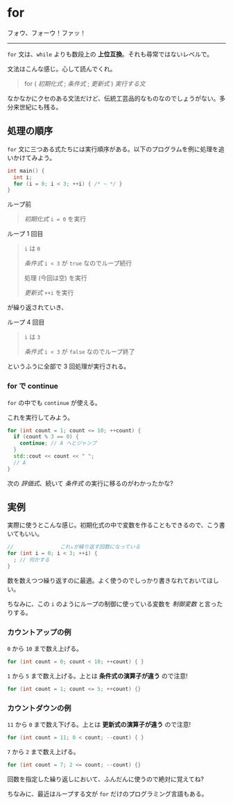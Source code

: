 # for

フォウ、フォーウ！ファッ！

---

`for` 文は、`while` よりも数段上の **上位互換**。それも尋常ではないレベルで。

文法はこんな感じ。心して読んでくれ。

> for ( *初期化式* ; *条件式* ; *更新式* ) *実行する文*

なかなかにクセのある文法だけど、伝統工芸品的なものなのでしょうがない。多分来世紀にも残る。


## 処理の順序

`for` 文に三つある式たちには実行順序がある。以下のプログラムを例に処理を追いかけてみよう。

```cpp
int main() {
  int i;
  for (i = 0; i < 3; ++i) { /* ~ */ }
}
```

ループ前

> *初期化式* `i = 0` を実行

ループ 1 回目

> `i` は `0`
>
> *条件式* `i < 3` が `true` なのでループ続行
>
> 処理 (今回は空) を実行
>
> *更新式* `++i` を実行

が繰り返されていき、

ループ 4 回目

> `i` は `3`
>
> *条件式* `i < 3` が `false` なのでループ終了

というふうに全部で 3 回処理が実行される。


### for で continue

`for` の中でも `continue` が使える。

これを実行してみよう。

```cpp
for (int count = 1; count <= 10; ++count) {
  if (count % 3 == 0) {
    continue; // A へとジャンプ
  }
  std::cout << count << " ";
  // A
}
```

次の *評価式*、続いて *条件式* の実行に移るのがわかったかな?


## 実例

実際に使うとこんな感じ。初期化式の中で変数を作ることもできるので、こう書いてもいい。

```cpp
//               これ↓が繰り返す回数になっている
for (int i = 0; i < 3; ++i) {
  ; // 何かする
}
```

数を数えつつ繰り返すのに最適。よく使うのでしっかり書きなれておいてほしい。

ちなみに、この `i` のようにループの制御に使っている変数を *制御変数* と言ったりする。


### カウントアップの例

`0` から `10` まで数え上げる。

```cpp
for (int count = 0; count < 10; ++count) { }
```

`1` から `5` まで数え上げる。上とは **条件式の演算子が違う** ので注意!

```cpp
for (int count = 1; count <= 5; ++count) {}
```


### カウントダウンの例

`11` から `0` まで数え下げる。上とは **更新式の演算子が違う** ので注意!

```cpp
for (int count = 11; 0 < count; --count) { }
```

`7` から `2` まで数え上げる。

```cpp
for (int count = 7; 2 <= count; --count) {}
```

回数を指定した繰り返しにおいて、ふんだんに使うので絶対に覚えてね?

ちなみに、最近はループする文が `for` だけのプログラミング言語もある。

